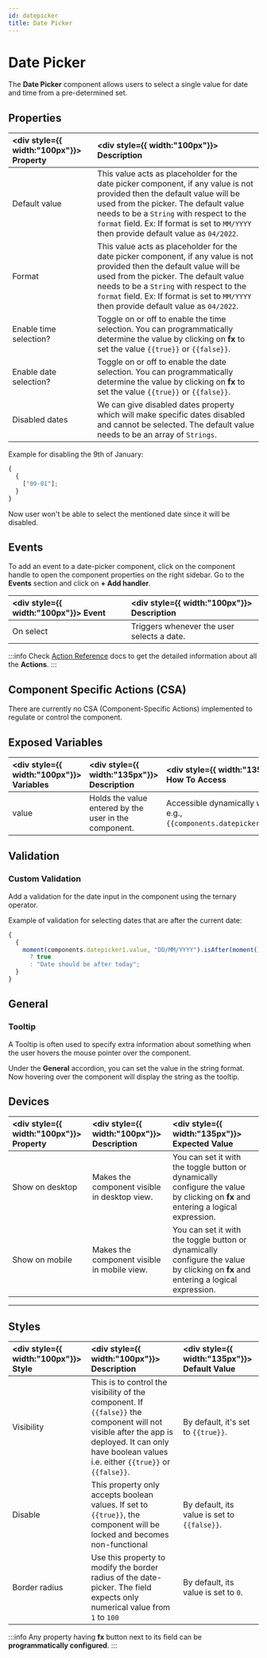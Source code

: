 ```yaml
---
id: datepicker
title: Date Picker
---
```


# Date Picker

The **Date Picker** component allows users to select a single value for date and time from a pre-determined set.

<div style={{paddingTop:'24px'}}>

## Properties

| <div style={{ width:"100px"}}> Property </div> | <div style={{ width:"100px"}}> Description </div>                                                                                                                                                                                                                                                       |
| :--------------------------------------------- | :------------------------------------------------------------------------------------------------------------------------------------------------------------------------------------------------------------------------------------------------------------------------------------------------------ |
| Default value                                  | This value acts as placeholder for the date picker component, if any value is not provided then the default value will be used from the picker. The default value needs to be a `String` with respect to the `format` field. Ex: If format is set to `MM/YYYY` then provide default value as `04/2022`. |
| Format                                         | This value acts as placeholder for the date picker component, if any value is not provided then the default value will be used from the picker. The default value needs to be a `String` with respect to the `format` field. Ex: If format is set to `MM/YYYY` then provide default value as `04/2022`. |
| Enable time selection?                         | Toggle on or off to enable the time selection. You can programmatically determine the value by clicking on **fx** to set the value `{{true}}` or `{{false}}`.                                                                                                                                           |
| Enable date selection?                         | Toggle on or off to enable the date selection. You can programmatically determine the value by clicking on **fx** to set the value `{{true}}` or `{{false}}`.                                                                                                                                           |
| Disabled dates                                 | We can give disabled dates property which will make specific dates disabled and cannot be selected. The default value needs to be an array of `Strings`.                                                                                                                                                |

Example for disabling the 9th of January:

```js
{
  {
    ["09-01"];
  }
}
```

Now user won't be able to select the mentioned date since it will be disabled.

</div>

<div style={{paddingTop:'24px'}}>

## Events

To add an event to a date-picker component, click on the component handle to open the component properties on the right sidebar. Go to the **Events** section and click on **+ Add handler**.

| <div style={{ width:"100px"}}> Event </div> | <div style={{ width:"100px"}}> Description </div> |
| :------------------------------------------ | :------------------------------------------------ |
| On select                                   | Triggers whenever the user selects a date.        |

:::info
Check [Action Reference](/docs/3.5.0-LTS/actions/show-alert) docs to get the detailed information about all the **Actions**.
:::

</div>

<div style={{paddingTop:'24px'}}>

## Component Specific Actions (CSA)

There are currently no CSA (Component-Specific Actions) implemented to regulate or control the component.

</div>

<div style={{paddingTop:'24px'}}>

## Exposed Variables

| <div style={{ width:"100px"}}> Variables </div> | <div style={{ width:"135px"}}> Description </div>     | <div style={{ width:"135px"}}> How To Access </div>                           |
| :---------------------------------------------- | :---------------------------------------------------- | :---------------------------------------------------------------------------- |
| value                                           | Holds the value entered by the user in the component. | Accessible dynamically with JS (for e.g.,`{{components.datepicker1.value}}`). |

</div>

<div style={{paddingTop:'24px'}}>

## Validation

### Custom Validation

Add a validation for the date input in the component using the ternary operator.

Example of validation for selecting dates that are after the current date:

```js
{
  {
    moment(components.datepicker1.value, "DD/MM/YYYY").isAfter(moment())
      ? true
      : "Date should be after today";
  }
}
```

</div>

<div style={{paddingTop:'24px'}}>

## General

### Tooltip

A Tooltip is often used to specify extra information about something when the user hovers the mouse pointer over the component.

Under the <b>General</b> accordion, you can set the value in the string format. Now hovering over the component will display the string as the tooltip.

</div>

<div style={{paddingTop:'24px'}}>

## Devices

| <div style={{ width:"100px"}}> Property </div> | <div style={{ width:"100px"}}> Description </div> | <div style={{ width:"135px"}}> Expected Value </div>                                                                              |
| :--------------------------------------------- | :------------------------------------------------ | :-------------------------------------------------------------------------------------------------------------------------------- |
| Show on desktop                                | Makes the component visible in desktop view.      | You can set it with the toggle button or dynamically configure the value by clicking on **fx** and entering a logical expression. |
| Show on mobile                                 | Makes the component visible in mobile view.       | You can set it with the toggle button or dynamically configure the value by clicking on **fx** and entering a logical expression. |

</div>

<div style={{paddingTop:'24px'}}>

---

## Styles

| <div style={{ width:"100px"}}> Style </div> | <div style={{ width:"100px"}}> Description </div>                                                                                                                                                   | <div style={{ width:"135px"}}> Default Value </div> |
| :------------------------------------------ | :-------------------------------------------------------------------------------------------------------------------------------------------------------------------------------------------------- | :-------------------------------------------------- |
| Visibility                                  | This is to control the visibility of the component. If `{{false}}` the component will not visible after the app is deployed. It can only have boolean values i.e. either `{{true}}` or `{{false}}`. | By default, it's set to `{{true}}`.                 |
| Disable                                     | This property only accepts boolean values. If set to `{{true}}`, the component will be locked and becomes non-functional                                                                            | By default, its value is set to `{{false}}`.        |
| Border radius                               | Use this property to modify the border radius of the date-picker. The field expects only numerical value from `1` to `100`                                                                          | By default, its value is set to `0`.                |

:::info
Any property having **fx** button next to its field can be **programmatically configured**.
:::

</div>
